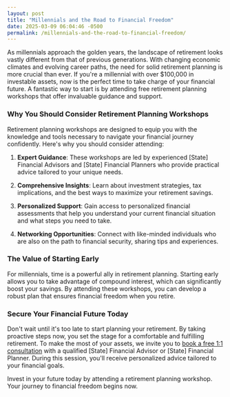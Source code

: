 ```yaml
---
layout: post
title: "Millennials and the Road to Financial Freedom"
date: 2025-03-09 06:04:46 -0500
permalink: /millennials-and-the-road-to-financial-freedom/
---
```



As millennials approach the golden years, the landscape of retirement looks vastly different from that of previous generations. With changing economic climates and evolving career paths, the need for solid retirement planning is more crucial than ever. If you're a millennial with over $100,000 in investable assets, now is the perfect time to take charge of your financial future. A fantastic way to start is by attending free retirement planning workshops that offer invaluable guidance and support.

### Why You Should Consider Retirement Planning Workshops

Retirement planning workshops are designed to equip you with the knowledge and tools necessary to navigate your financial journey confidently. Here's why you should consider attending:

1. **Expert Guidance**: These workshops are led by experienced [State] Financial Advisors and [State] Financial Planners who provide practical advice tailored to your unique needs.

2. **Comprehensive Insights**: Learn about investment strategies, tax implications, and the best ways to maximize your retirement savings.

3. **Personalized Support**: Gain access to personalized financial assessments that help you understand your current financial situation and what steps you need to take.

4. **Networking Opportunities**: Connect with like-minded individuals who are also on the path to financial security, sharing tips and experiences.

### The Value of Starting Early

For millennials, time is a powerful ally in retirement planning. Starting early allows you to take advantage of compound interest, which can significantly boost your savings. By attending these workshops, you can develop a robust plan that ensures financial freedom when you retire.

### Secure Your Financial Future Today

Don't wait until it's too late to start planning your retirement. By taking proactive steps now, you set the stage for a comfortable and fulfilling retirement. To make the most of your assets, we invite you to [book a free 1:1 consultation](https://workshopsforretirement.com) with a qualified [State] Financial Advisor or [State] Financial Planner. During this session, you'll receive personalized advice tailored to your financial goals.

Invest in your future today by attending a retirement planning workshop. Your journey to financial freedom begins now.